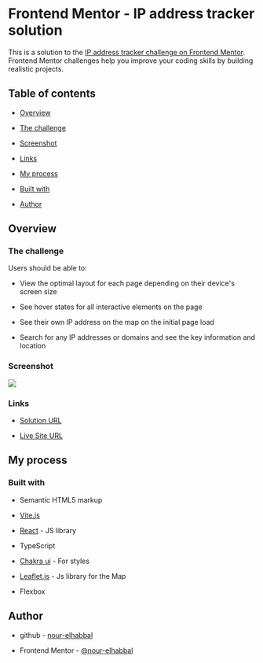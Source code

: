 # Frontend Mentor - IP address tracker solution

This is a solution to the [IP address tracker challenge on Frontend Mentor](https://www.frontendmentor.io/challenges/ip-address-tracker-I8-0yYAH0). Frontend Mentor challenges help you improve your coding skills by building realistic projects.

## Table of contents

- [Overview](#overview)

- [The challenge](#the-challenge)

- [Screenshot](#screenshot)

- [Links](#links)

- [My process](#my-process)

- [Built with](#built-with)

- [Author](#author)

## Overview

### The challenge

Users should be able to:

- View the optimal layout for each page depending on their device's screen size

- See hover states for all interactive elements on the page

- See their own IP address on the map on the initial page load

- Search for any IP addresses or domains and see the key information and location

### Screenshot

![](./screenshot.jpg)

### Links

- [Solution URL](https://github.com/nour-elhabbal)

- [Live Site URL](https://ip-address-tracker-nelh.vercel.app/)

## My process

### Built with

- Semantic HTML5 markup

- [Vite.js](https://vitejs.dev/)

- [React](https://reactjs.org/) - JS library

- TypeScript

- [Chakra ui](https://v2.chakra-ui.com/) - For styles

- [Leaflet.js](https://leafletjs.com/) - Js library for the Map

- Flexbox

## Author

- github - [nour-elhabbal](https://github.com/nour-elhabbal)

- Frontend Mentor - [@nour-elhabbal]()
